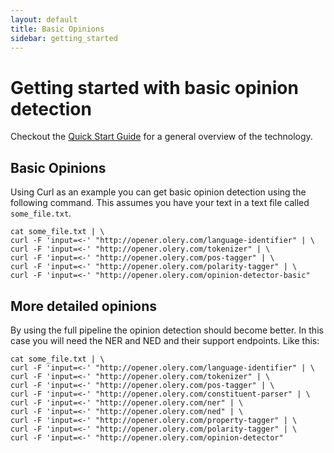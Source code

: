 ```yaml
---
layout: default
title: Basic Opinions
sidebar: getting_started
---
```


# Getting started with basic opinion detection

Checkout the [Quick Start Guide](/getting-started/how-to/quick-start.html) for a
general overview of the technology.

## Basic Opinions

Using Curl as an example you can get basic opinion detection using the following
command. This assumes you have your text in a text file called
```some_file.txt```.

```shell
cat some_file.txt | \
curl -F 'input=<-' "http://opener.olery.com/language-identifier" | \
curl -F 'input=<-' "http://opener.olery.com/tokenizer" | \
curl -F 'input=<-' "http://opener.olery.com/pos-tagger" | \
curl -F 'input=<-' "http://opener.olery.com/polarity-tagger" | \
curl -F 'input=<-' "http://opener.olery.com/opinion-detector-basic"
```

## More detailed opinions

By using the full pipeline the opinion detection should become better. In this
case you will need the NER and NED and their support endpoints. Like this:

```shell
cat some_file.txt | \
curl -F 'input=<-' "http://opener.olery.com/language-identifier" | \
curl -F 'input=<-' "http://opener.olery.com/tokenizer" | \
curl -F 'input=<-' "http://opener.olery.com/pos-tagger" | \
curl -F 'input=<-' "http://opener.olery.com/constituent-parser" | \
curl -F 'input=<-' "http://opener.olery.com/ner" | \
curl -F 'input=<-' "http://opener.olery.com/ned" | \
curl -F 'input=<-' "http://opener.olery.com/property-tagger" | \
curl -F 'input=<-' "http://opener.olery.com/polarity-tagger" | \
curl -F 'input=<-' "http://opener.olery.com/opinion-detector"
```
